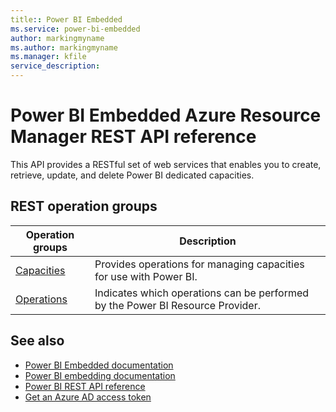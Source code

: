 ```yaml
---
title:: Power BI Embedded
ms.service: power-bi-embedded
author: markingmyname
ms.author: markingmyname
ms.manager: kfile
service_description:
---
```

# Power BI Embedded Azure Resource Manager REST API reference

This API provides a RESTful set of web services that enables you to create, retrieve, update, and delete Power BI dedicated capacities.

## REST operation groups

| Operation groups                                                                  | Description                                                                       |
|-----------------------------------------------------------------------------------|-----------------------------------------------------------------------------------|
| [Capacities](xref:management.azure.com.power-bi-embedded.capacities) | Provides operations for managing capacities for use with Power BI. |
| [Operations](xref:management.azure.com.power-bi-embedded.operations) | Indicates which operations can be performed by the Power BI Resource Provider. |

## See also

* [Power BI Embedded documentation](https://docs.microsoft.com/azure/power-bi-embedded/)
* [Power BI embedding documentation](https://powerbi.microsoft.com/documentation/powerbi-developer-embedding-content/)
* [Power BI REST API reference](https://msdn.microsoft.com/en-us/library/mt147898.aspx)
* [Get an Azure AD access token](https://docs.microsoft.com/en-us/power-bi/developer/get-azuread-access-token)
